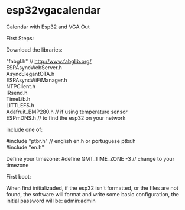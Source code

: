 # esp32vgacalendar
Calendar with Esp32 and VGA Out 



First Steps:

Download the libraries:

"fabgl.h" // http://www.fabglib.org/ <br>
ESPAsyncWebServer.h <br>
AsyncElegantOTA.h <Br>
ESPAsyncWiFiManager.h <br>
NTPClient.h <br>
IRsend.h <br>
TimeLib.h <br>
LITTLEFS.h <br>
Adafruit_BMP280.h // if using temperature sensor <br>
ESPmDNS.h // to find the esp32 on your network <br>


include one of:
  
  #include "ptbr.h"  // english en.h or portuguese ptbr.h <Br>
  #include "en.h"  <br>
  
  Define your timezone:
  #define GMT_TIME_ZONE -3  // change to your timezone

  First boot:
  
  When first initializaded, if the esp32 isn't formatted, or the files are not found, the software will format and write some basic configuration,
  the initial password will be:  admin:admin
  
  
